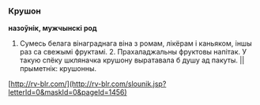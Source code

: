 ### Крушон
**назоўнік, мужчынскі род**

1. Сумесь белага вінаграднага віна з ромам, лікёрам і каньяком, іншы раз са свежымі фруктамі. 2. Прахаладжальны фруктовы напітак. У такую спёку шкляначка крушону выратавала б душу ад пакуты. || прыметнік: крушонны.

<a rel="author">[http://rv-blr.com/](http://rv-blr.com/slounik.jsp?letterId=0&maskId=0&pageId=1456)</a>
